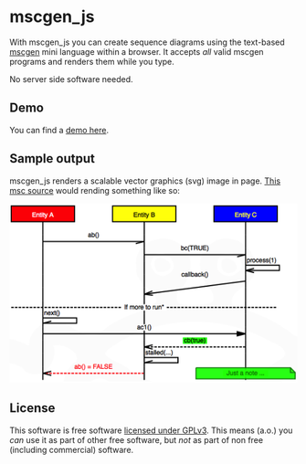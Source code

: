 mscgen_js
=========

With mscgen_js you can create sequence diagrams using the
text-based [mscgen][1] mini language within a browser. 
It accepts *all* valid mscgen programs and renders them while you
type.

No server side software needed.

Demo
----
You can find a [demo here][2].

Sample output
-------------
mscgen_js renders a scalable vector graphics (svg) image in page. 
[This msc source][4] would rending something like so:

![a sample sequence chart](/test/readme.png) 


License
-------
This software is free software [licensed under GPLv3][3]. This means (a.o.) you _can_ use
it as part of other free software, but _not_ as part of non free (including commercial)
software.

[1]: http://www.mcternan.me.uk/mscgen/index.html
[2]: http://home.kpn.nl/chromx/mscgen_js/index.html
[3]: license.md
[4]: test/readme.msc

